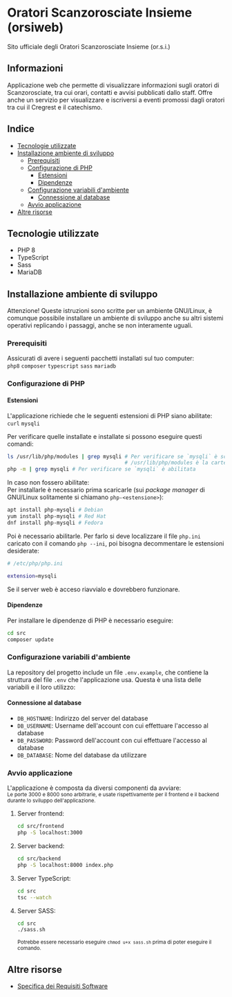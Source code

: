 # Oratori Scanzorosciate Insieme (orsiweb)
Sito ufficiale degli Oratori Scanzorosciate Insieme (or.s.i.)

## Informazioni
Applicazione web che permette di visualizzare informazioni sugli oratori di Scanzorosciate, tra cui orari, contatti e avvisi pubblicati dallo staff. Offre anche un servizio per visualizzare e iscriversi a eventi promossi dagli oratori tra cui il Cregrest e il catechismo.

## Indice
- [Tecnologie utilizzate](#tecnologie-utilizzate)
- [Installazione ambiente di sviluppo](#installazione-ambiente-di-sviluppo)
    - [Prerequisiti](#prerequisiti)
    - [Configurazione di PHP](#configurazione-di-php)
        - [Estensioni](#estensioni)
        - [Dipendenze](#dipendenze)
    - [Configurazione variabili d'ambiente](#configurazione-variabili-dambiente)
        - [Connessione al database](#connessione-al-database)
    - [Avvio applicazione](#avvio-applicazione)
- [Altre risorse](#altre-risorse)

## Tecnologie utilizzate
- PHP 8
- TypeScript
- Sass
- MariaDB

## Installazione ambiente di sviluppo
Attenzione! Queste istruzioni sono scritte per un ambiente GNU/Linux, è comunque possibile installare un ambiente di sviluppo anche su altri sistemi operativi replicando i passaggi, anche se non interamente uguali.
### Prerequisiti
Assicurati di avere i seguenti pacchetti installati sul tuo computer:<br>
`php8` `composer` `typescript` `sass` `mariadb`

### Configurazione di PHP
#### Estensioni
L'applicazione richiede che le seguenti estensioni di PHP siano abilitate:<br>
`curl` `mysqli`

Per verificare quelle installate e installate si possono eseguire questi comandi:
```bash
ls /usr/lib/php/modules | grep mysqli # Per verificare se `mysqli` è scaricata (non necessariamente abilitata).
                                      # /usr/lib/php/modules è la cartella di installazione di default
php -m | grep mysqli # Per verificare se `mysqli` è abilitata
```

In caso non fossero abilitate:<br>
Per installarle è necessario prima scaricarle (sui *package manager* di GNU/Linux solitamente si chiamano `php-<estensione>`):
```bash
apt install php-mysqli # Debian
yum install php-mysqli # Red Hat
dnf install php-mysqli # Fedora
```
Poi è necessario abilitarle. Per farlo si deve localizzare il file `php.ini` caricato con il comando `php --ini`, poi bisogna decommentare le estensioni desiderate:
```bash
# /etc/php/php.ini

extension=mysqli
```
Se il server web è acceso riavvialo e dovrebbero funzionare.
#### Dipendenze
Per installare le dipendenze di PHP è necessario eseguire:
```bash
cd src
composer update
```

### Configurazione variabili d'ambiente
La repository del progetto include un file `.env.example`, che contiene la struttura del file `.env` che l'applicazione usa. Questa è una lista delle variabili e il loro utilizzo:<br>
#### Connessione al database
* `DB_HOSTNAME`: Indirizzo del server del database
* `DB_USERNAME`: Username dell'account con cui effettuare l'accesso al database
* `DB_PASSWORD`: Password dell'account con cui effettuare l'accesso al database
* `DB_DATABASE`: Nome del database da utilizzare

### Avvio applicazione
L'applicazione è composta da diversi componenti da avviare:<br>
<sub>Le porte 3000 e 8000 sono arbitrarie, e usate rispettivamente per il frontend e il backend durante lo sviluppo dell'applicazione.</sub>
1. Server frontend:
    ```bash
    cd src/frontend
    php -S localhost:3000
    ```
2. Server backend:
    ```bash
    cd src/backend
    php -S localhost:8000 index.php
    ```
3. Server TypeScript:
    ```bash
    cd src
    tsc --watch
    ```
4. Server SASS:
    ```bash
    cd src
    ./sass.sh
    ```
    <sub>Potrebbe essere necessario eseguire `chmod u+x sass.sh` prima di poter eseguire il comando.</sub>

## Altre risorse
- [Specifica dei Requisiti Software](docs/SRS.md)
